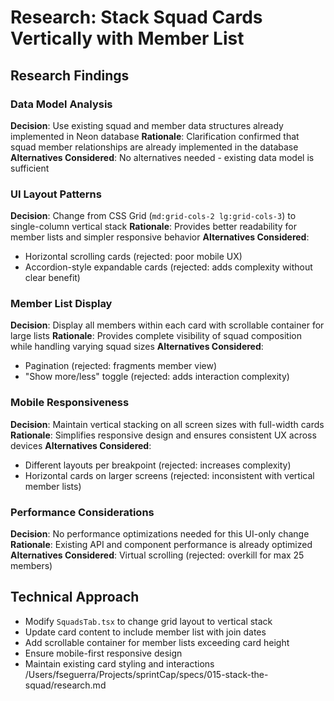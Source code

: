 # Research: Stack Squad Cards Vertically with Member List

## Research Findings

### Data Model Analysis
**Decision**: Use existing squad and member data structures already implemented in Neon database
**Rationale**: Clarification confirmed that squad member relationships are already implemented in the database
**Alternatives Considered**: No alternatives needed - existing data model is sufficient

### UI Layout Patterns
**Decision**: Change from CSS Grid (`md:grid-cols-2 lg:grid-cols-3`) to single-column vertical stack
**Rationale**: Provides better readability for member lists and simpler responsive behavior
**Alternatives Considered**:
- Horizontal scrolling cards (rejected: poor mobile UX)
- Accordion-style expandable cards (rejected: adds complexity without clear benefit)

### Member List Display
**Decision**: Display all members within each card with scrollable container for large lists
**Rationale**: Provides complete visibility of squad composition while handling varying squad sizes
**Alternatives Considered**:
- Pagination (rejected: fragments member view)
- "Show more/less" toggle (rejected: adds interaction complexity)

### Mobile Responsiveness
**Decision**: Maintain vertical stacking on all screen sizes with full-width cards
**Rationale**: Simplifies responsive design and ensures consistent UX across devices
**Alternatives Considered**:
- Different layouts per breakpoint (rejected: increases complexity)
- Horizontal cards on larger screens (rejected: inconsistent with vertical member lists)

### Performance Considerations
**Decision**: No performance optimizations needed for this UI-only change
**Rationale**: Existing API and component performance is already optimized
**Alternatives Considered**: Virtual scrolling (rejected: overkill for max 25 members)

## Technical Approach
- Modify `SquadsTab.tsx` to change grid layout to vertical stack
- Update card content to include member list with join dates
- Add scrollable container for member lists exceeding card height
- Ensure mobile-first responsive design
- Maintain existing card styling and interactions</content>
<parameter name="filePath">/Users/fseguerra/Projects/sprintCap/specs/015-stack-the-squad/research.md